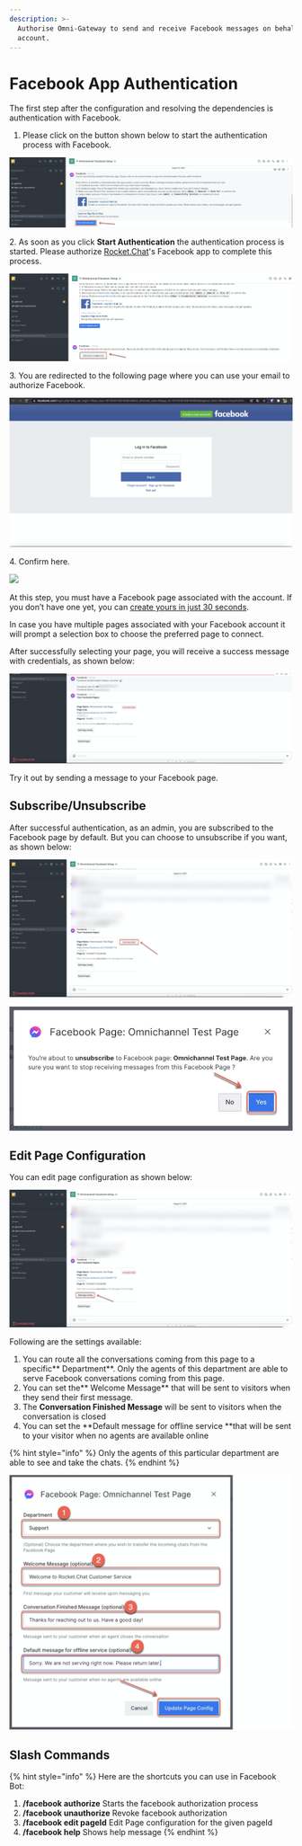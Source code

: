 ```yaml
---
description: >-
  Authorise Omni-Gateway to send and receive Facebook messages on behalf your
  account.
---
```


# Facebook App Authentication

The first step after the configuration and resolving the dependencies is authentication with Facebook.

1. Please click on the button shown below to start the authentication process with Facebook.

![](<../../../../../.gitbook/assets/image (542).png>)

2\. As soon as you click **Start Authentication** the authentication process is started. Please authorize [Rocket.Chat](http://rocket.chat)'s Facebook app to complete this process.

![](<../../../../../.gitbook/assets/image (544).png>)

3\. You are redirected to the following page where you can use your email to authorize Facebook.

![](<../../../../../.gitbook/assets/image (545).png>)



4\. Confirm here.

![](<../../../../../.gitbook/assets/2021-11-29\_01-14-57 (2).png>)

At this step, you must have a Facebook page associated with the account. If you don’t have one yet, you can [create yours in just 30 seconds](https://www.facebook.com/pages/create/?ref\_type=registration\_form).

In case you have multiple pages associated with your Facebook account it will prompt a selection box to choose the preferred page to connect.

After successfully selecting your page, you will receive a success message with credentials, as shown below:

![](<../../../../../.gitbook/assets/image (548).png>)

Try it out by sending a message to your Facebook page.

## Subscribe/Unsubscribe

After successful authentication, as an admin, you are subscribed to the Facebook page by default. But you can choose to unsubscribe if you want, as shown below:

![](<../../../../../.gitbook/assets/image (559).png>)

![](<../../../../../.gitbook/assets/image (560).png>)

## Edit Page Configuration

You can edit page configuration as shown below:

![](<../../../../../.gitbook/assets/image (561).png>)



Following are the settings available:

1. You can route all the conversations coming from this page to a specific** Department**. Only the agents of this department are able to serve Facebook conversations coming from this page.
2. You can set the** Welcome Message** that will be sent to visitors when they send their first message.
3. The **Conversation Finished Message** will be sent to visitors when the conversation is closed
4. You can set the **Default message for offline service **that will be sent to your visitor when no agents are available online

{% hint style="info" %}
Only the agents of  this particular department are able to see and take the chats.
{% endhint %}

![](<../../../../../.gitbook/assets/image (563).png>)

## Slash Commands

{% hint style="info" %}
Here are the shortcuts you can use in Facebook Bot:

1. **/facebook authorize** Starts the facebook authorization process
2. &#x20;**/facebook unauthorize** Revoke facebook authorization&#x20;
3. **/facebook edit pageId** Edit Page configuration for the given pageId&#x20;
4. **/facebook help** Shows help message
{% endhint %}
